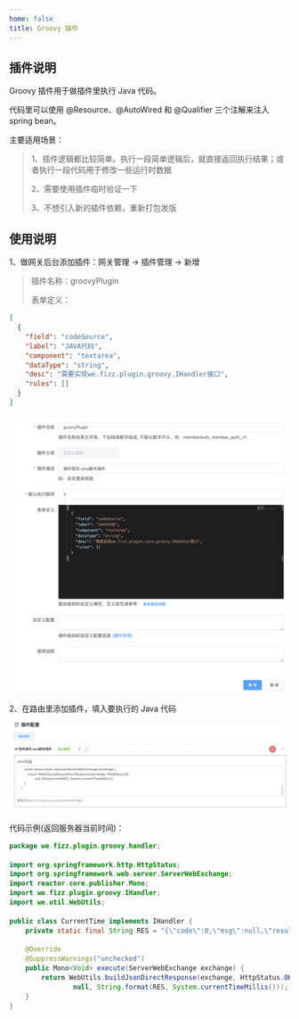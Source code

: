 ```yaml
---
home: false
title: Groovy 插件
---
```


## 插件说明

Groovy 插件用于做插件里执行 Java 代码。

代码里可以使用 @Resource、@AutoWired 和 @Qualifier 三个注解来注入 spring bean。

主要适用场景：
> 1、插件逻辑都比较简单。执行一段简单逻辑后，就直接返回执行结果；或者执行一段代码用于修改一些运行时数据
>
> 2、需要使用插件临时验证一下
>
> 3、不想引入新的插件依赖，重新打包发版

## 使用说明

1、做网关后台添加插件：网关管理 -> 插件管理 -> 新增

> 插件名称：groovyPlugin
>
> 表单定义：

```json
[
  {
    "field": "codeSource",
    "label": "JAVA代码",
    "component": "textarea",
    "dataType": "string",
    "desc": "需要实现we.fizz.plugin.groovy.IHandler接口",
    "rules": []
  }
]
```

![](doc/1.png)

2、在路由里添加插件，填入要执行的 Java 代码

![](doc/2.png)

代码示例(返回服务器当前时间)：

```java
package we.fizz.plugin.groovy.handler;

import org.springframework.http.HttpStatus;
import org.springframework.web.server.ServerWebExchange;
import reactor.core.publisher.Mono;
import we.fizz.plugin.groovy.IHandler;
import we.util.WebUtils;

public class CurrentTime implements IHandler {
    private static final String RES = "{\"code\":0,\"msg\":null,\"result\":%s}";

    @Override
    @SuppressWarnings("unchecked")
    public Mono<Void> execute(ServerWebExchange exchange) {
        return WebUtils.buildJsonDirectResponse(exchange, HttpStatus.OK,
                null, String.format(RES, System.currentTimeMillis()));
    }
}
```



